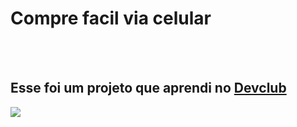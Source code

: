 <h1>Compre facil via celular</h1>
<br>
<br>
<h2>Esse foi um projeto que aprendi no <a href="https://rodolfomorim.com.br/devclub/">Devclub</a></h2>

<img src="https://github.com/Denilsonwp/PROJETO-CRIA-AO-LOJA-ONLINE-/blob/main/Illustration-3-3.png?raw=truev" />
